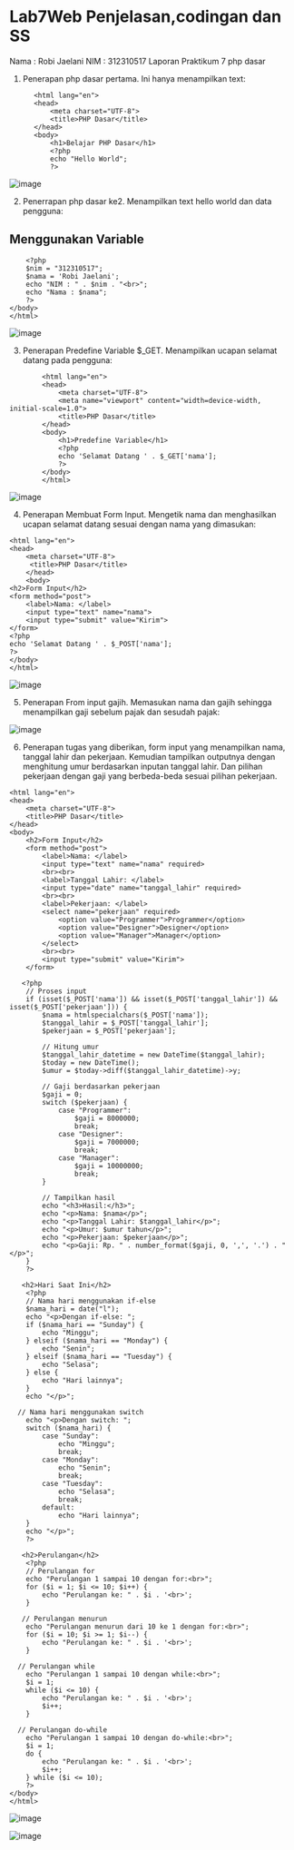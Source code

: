 # Lab7Web Penjelasan,codingan dan SS


Nama : Robi Jaelani
NIM : 312310517
Laporan Praktikum 7 php dasar

1.	Penerapan php dasar pertama.
Ini hanya menampilkan text:
  <!DOCTYPE html>
          <html lang="en">
          <head>
              <meta charset="UTF-8">
              <title>PHP Dasar</title>
          </head>
          <body>
              <h1>Belajar PHP Dasar</h1>
              <?php 
              echo "Hello World"; 
              ?>
       
![image](https://github.com/user-attachments/assets/4c8f5112-574c-4e96-b45b-568c99dc5f50)


2.	Penerrapan php dasar ke2.
Menampilkan text hello world dan data pengguna:

<h2>Menggunakan Variable</h2>
        
        <?php 
        $nim = "312310517"; 
        $nama = 'Robi Jaelani'; 
        echo "NIM : " . $nim . "<br>"; 
        echo "Nama : $nama"; 
        ?>
    </body>
    </html>
 
![image](https://github.com/user-attachments/assets/793d5735-65fe-4daf-b45f-a1a87fa8cf35)


3.	Penerapan Predefine Variable $_GET.
Menampilkan  ucapan selamat datang pada pengguna:
   <!DOCTYPE html>
            <html lang="en">
            <head>
                <meta charset="UTF-8">
                <meta name="viewport" content="width=device-width, initial-scale=1.0">
                <title>PHP Dasar</title>
            </head>
            <body>
                <h1>Predefine Variable</h1>
                <?php 
                echo 'Selamat Datang ' . $_GET['nama']; 
                ?>
            </body>
            </html>

 
![image](https://github.com/user-attachments/assets/408085f4-3f42-45d0-badb-db6f5b9b01c5)




4.	Penerapan Membuat Form Input.
Mengetik nama dan menghasilkan ucapan selamat datang sesuai dengan nama yang dimasukan:

   <!DOCTYPE html> 
    <html lang="en"> 
    <head> 
        <meta charset="UTF-8"> 
         <title>PHP Dasar</title> 
        </head> 
        <body> 
    <h2>Form Input</h2> 
    <form method="post"> 
        <label>Nama: </label> 
        <input type="text" name="nama"> 
        <input type="submit" value="Kirim"> 
    </form> 
    <?php 
    echo 'Selamat Datang ' . $_POST['nama']; 
    ?> 
    </body> 
    </html>


![image](https://github.com/user-attachments/assets/84f19dd0-a4ad-45d0-9e75-0be9552306d3)
 

5.	Penerapan From input gajih.
Memasukan nama dan gajih sehingga menampilkan gaji sebelum pajak dan sesudah pajak:


![image](https://github.com/user-attachments/assets/2d0ce7a7-ebd3-4558-b5c3-94dc2006ced2)
 

6.	Penerapan tugas yang diberikan, form input yang menampilkan  nama, tanggal lahir dan pekerjaan. Kemudian tampilkan outputnya dengan menghitung  umur berdasarkan inputan tanggal lahir. Dan pilihan pekerjaan dengan gaji yang  berbeda-beda sesuai pilihan pekerjaan. 
<!DOCTYPE html> 
    <html lang="en"> 
    <head> 
        <meta charset="UTF-8"> 
        <title>PHP Dasar</title> 
    </head> 
    <body> 
        <h2>Form Input</h2> 
        <form method="post"> 
            <label>Nama: </label> 
            <input type="text" name="nama" required> 
            <br><br>
            <label>Tanggal Lahir: </label> 
            <input type="date" name="tanggal_lahir" required> 
            <br><br>
            <label>Pekerjaan: </label> 
            <select name="pekerjaan" required>
                <option value="Programmer">Programmer</option>
                <option value="Designer">Designer</option>
                <option value="Manager">Manager</option>
            </select>
            <br><br>
            <input type="submit" value="Kirim"> 
        </form> 
    
       <?php 
        // Proses input
        if (isset($_POST['nama']) && isset($_POST['tanggal_lahir']) && isset($_POST['pekerjaan'])) {
            $nama = htmlspecialchars($_POST['nama']); 
            $tanggal_lahir = $_POST['tanggal_lahir']; 
            $pekerjaan = $_POST['pekerjaan'];
    
            // Hitung umur
            $tanggal_lahir_datetime = new DateTime($tanggal_lahir);
            $today = new DateTime();
            $umur = $today->diff($tanggal_lahir_datetime)->y;
    
            // Gaji berdasarkan pekerjaan
            $gaji = 0;
            switch ($pekerjaan) {
                case "Programmer":
                    $gaji = 8000000;
                    break;
                case "Designer":
                    $gaji = 7000000;
                    break;
                case "Manager":
                    $gaji = 10000000;
                    break;
            }
    
            // Tampilkan hasil
            echo "<h3>Hasil:</h3>";
            echo "<p>Nama: $nama</p>";
            echo "<p>Tanggal Lahir: $tanggal_lahir</p>";
            echo "<p>Umur: $umur tahun</p>";
            echo "<p>Pekerjaan: $pekerjaan</p>";
            echo "<p>Gaji: Rp. " . number_format($gaji, 0, ',', '.') . "</p>";
        }
        ?>
    
       <h2>Hari Saat Ini</h2>
        <?php 
        // Nama hari menggunakan if-else
        $nama_hari = date("l"); 
        echo "<p>Dengan if-else: ";
        if ($nama_hari == "Sunday") { 
            echo "Minggu"; 
        } elseif ($nama_hari == "Monday") { 
            echo "Senin"; 
        } elseif ($nama_hari == "Tuesday") { 
            echo "Selasa"; 
        } else { 
            echo "Hari lainnya"; 
        }
        echo "</p>";
    
      // Nama hari menggunakan switch
        echo "<p>Dengan switch: ";
        switch ($nama_hari) { 
            case "Sunday": 
                echo "Minggu"; 
                break; 
            case "Monday": 
                echo "Senin"; 
                break;
            case "Tuesday": 
                echo "Selasa"; 
                break; 
            default: 
                echo "Hari lainnya"; 
        }
        echo "</p>";
        ?>
    
       <h2>Perulangan</h2>
        <?php 
        // Perulangan for
        echo "Perulangan 1 sampai 10 dengan for:<br>";
        for ($i = 1; $i <= 10; $i++) { 
            echo "Perulangan ke: " . $i . '<br>'; 
        }
    
       // Perulangan menurun
        echo "Perulangan menurun dari 10 ke 1 dengan for:<br>";
        for ($i = 10; $i >= 1; $i--) { 
            echo "Perulangan ke: " . $i . '<br>'; 
        }
    
      // Perulangan while
        echo "Perulangan 1 sampai 10 dengan while:<br>";
        $i = 1; 
        while ($i <= 10) { 
            echo "Perulangan ke: " . $i . '<br>'; 
            $i++; 
        }
    
      // Perulangan do-while
        echo "Perulangan 1 sampai 10 dengan do-while:<br>";
        $i = 1; 
        do { 
            echo "Perulangan ke: " . $i . '<br>'; 
            $i++; 
        } while ($i <= 10); 
        ?>
    </body> 
    </html>
     
![image](https://github.com/user-attachments/assets/e6f4b3f4-3c66-4af9-a7c5-f1be47118a8b)

![image](https://github.com/user-attachments/assets/b2a92bd3-d19a-4c33-947c-1500382e2525)


 
